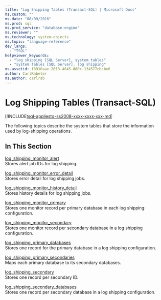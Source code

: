 ```yaml
---
title: "Log Shipping Tables (Transact-SQL) | Microsoft Docs"
ms.custom: ""
ms.date: "08/09/2016"
ms.prod: sql
ms.prod_service: "database-engine"
ms.reviewer: ""
ms.technology: system-objects
ms.topic: "language-reference"
dev_langs: 
  - "TSQL"
helpviewer_keywords: 
  - "log shipping [SQL Server], system tables"
  - "system tables [SQL Server], log shipping"
ms.assetid: f8910aae-2013-4645-880c-134577cbcbe0
author: CarlRabeler
ms.author: carlrab
---
```

# Log Shipping Tables (Transact-SQL)
[!INCLUDE[tsql-appliesto-ss2008-xxxx-xxxx-xxx-md](../../includes/tsql-appliesto-ss2008-xxxx-xxxx-xxx-md.md)]

  The following topics describe the system tables that store the information used by log-shipping operations.  
  
## In This Section  
 [log_shipping_monitor_alert](../../relational-databases/system-tables/log-shipping-monitor-alert-transact-sql.md)  
 Stores alert job IDs for log shipping.  
  
 [log_shipping_monitor_error_detail](../../relational-databases/system-tables/log-shipping-monitor-error-detail-transact-sql.md)  
 Stores error detail for log shipping jobs.  
  
 [log_shipping_monitor_history_detail](../../relational-databases/system-tables/log-shipping-monitor-history-detail-transact-sql.md)  
 Stores history details for log shipping jobs.  
  
 [log_shipping_monitor_primary](../../relational-databases/system-tables/log-shipping-monitor-primary-transact-sql.md)  
 Stores one monitor record per primary database in each log shipping configuration.  
  
 [log_shipping_monitor_secondary](../../relational-databases/system-tables/log-shipping-monitor-secondary-transact-sql.md)  
 Stores one monitor record per secondary database in a log shipping configuration.  
  
 [log_shipping_primary_databases](../../relational-databases/system-tables/log-shipping-primary-databases-transact-sql.md)  
 Stores one record for the primary database in a log shipping configuration.  
  
 [log_shipping_primary_secondaries](../../relational-databases/system-tables/log-shipping-primary-secondaries-transact-sql.md)  
 Maps each primary database to its secondary databases.  
  
 [log_shipping_secondary](../../relational-databases/system-tables/log-shipping-secondary-transact-sql.md)  
 Stores one record per secondary ID.  
  
 [log_shipping_secondary_databases](../../relational-databases/system-tables/log-shipping-secondary-databases-transact-sql.md)  
 Stores one record per secondary database in a log shipping configuration.  
  
  
